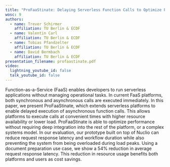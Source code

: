 ```yaml
---
title: "ProFaaStinate: Delaying Serverless Function Calls to Optimize Platform Performance "
wosc: 9
authors:
  - name: Trever Schirmer
    affiliation: TU Berlin & ECDF
  - name: Valentin Carl
    affiliation: TU Berlin & ECDF
  - name: Tobias Pfandzelter
    affiliation: TU Berlin & ECDF
  - name: David Bermbach
    affiliation: TU Berlin & ECDF
presentation_filename: profaastinate.pdf
video:
  lightning_youtube_id: false
  talk_youtube_id: false
---
```


Function-as-a-Service (FaaS) enables developers to run serverless applications without managing operational tasks. In current FaaS platforms, both synchronous and asynchronous calls are executed immediately. In this paper, we present ProFaaStinate, which extends serverless platforms to enable delayed execution of asynchronous function calls. This allows platforms to execute calls at convenient times with higher resource availability or lower load. ProFaaStinate is able to optimize performance without requiring deep integration into the rest of the platform, or a complex systems model. In our evaluation, our prototype built on top of Nuclio can reduce request response latency and workflow duration while also preventing the system from being overloaded during load peaks. Using a document preparation use case, we show a 54% reduction in average request response latency. This reduction in resource usage benefits both platforms and users as cost savings.